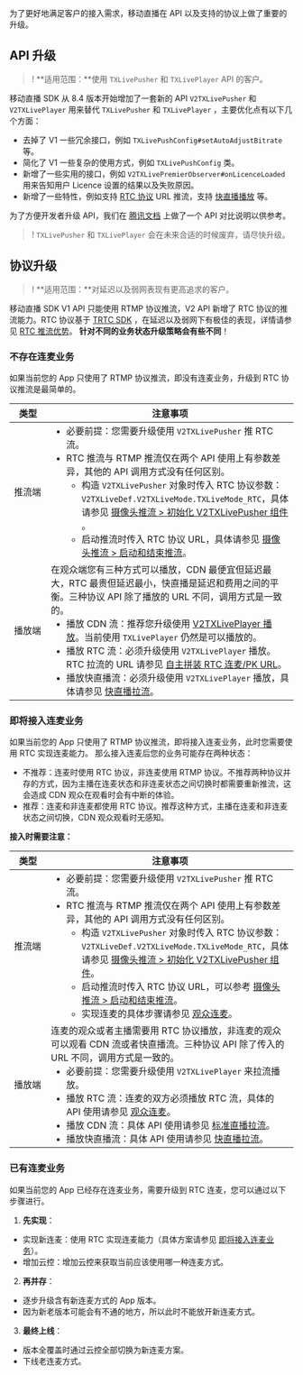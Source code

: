 为了更好地满足客户的接入需求，移动直播在 API 以及支持的协议上做了重要的升级。

[](id:api_update)
## API 升级

>! **适用范围：**使用 `TXLivePusher` 和 `TXLivePlayer` API 的客户。

移动直播 SDK 从 8.4 版本开始增加了一套新的 API `V2TXLivePusher` 和 `V2TXLivePlayer` 用来替代 `TXLivePusher` 和 `TXLivePlayer` ，主要优化点有以下几个方面：
- 去掉了 V1 一些冗余接口，例如 `TXLivePushConfig#setAutoAdjustBitrate` 等。
- 简化了 V1 一些复杂的使用方式，例如 `TXLivePushConfig` 类。
- 新增了一些实用的接口，例如 `V2TXLivePremierObserver#onLicenceLoaded` 用来告知用户 Licence 设置的结果以及失败原因。
- 新增了一些特性，例如支持 [RTC 协议](https://cloud.tencent.com/document/product/454/56592#3.-.E5.88.9D.E5.A7.8B.E5.8C.96-v2txlivepusher-.E7.BB.84.E4.BB.B6) URL 推流，支持 [快直播播放](https://cloud.tencent.com/document/product/454/68195) 等。

为了方便开发者升级 API，我们在 [腾讯文档](https://doc.weixin.qq.com/sheet/e3_m_TpAvGWQNTnJg?tab=riiihp) 上做了一个 API 对比说明以供参考。

>! `TXLivePusher` 和 `TXLivePlayer` 会在未来合适的时候废弃，请尽快升级。

[](id:protocol_update)
## 协议升级

>! **适用范围：**对延迟以及弱网表现有更高追求的客户。

移动直播 SDK V1 API 只能使用 RTMP 协议推流，V2 API 新增了 RTC 协议的推流能力。RTC 协议基于 [TRTC SDK](https://cloud.tencent.com/document/product/647/) ，在延迟以及弱网下有极佳的表现，详情请参见 [RTC 推流优势](https://cloud.tencent.com/document/product/454/68574)。
**针对不同的业务状态升级策略会有些不同**！

[](id:push1)
### 不存在连麦业务
如果当前您的 App 只使用了 RTMP 协议推流，即没有连麦业务，升级到 RTC 协议推流是最简单的。

<table>
<thead><tr><th width=13%>类型</th><th>注意事项</th></tr></thead>
<tbody><tr>
<td>推流端</td>
<td><ul style="margin:0">
  <li>必要前提：您需要升级使用 <code>V2TXLivePusher</code> 推 RTC 流。</li>
  <li>RTC 推流与 RTMP 推流仅在两个 API 使用上有参数差异，其他的 API 调用方式没有任何区别。<ul>
    <li>构造 <code>V2TXLivePusher</code> 对象时传入 RTC 协议参数：<code>V2TXLiveDef.V2TXLiveMode.TXLiveMode_RTC</code>，具体请参见 <a href="https://cloud.tencent.com/document/product/454/56592#3.-.E5.88.9D.E5.A7.8B.E5.8C.96-v2txlivepusher-.E7.BB.84.E4.BB.B6">摄像头推流 > 初始化 V2TXLivePusher 组件</a> 。</li>
  <li>启动推流时传入 RTC 协议 URL，具体请参见 <a href="https://cloud.tencent.com/document/product/454/56592#5.-.E5.90.AF.E5.8A.A8.E5.92.8C.E7.BB.93.E6.9D.9F.E6.8E.A8.E6.B5.81">摄像头推流 > 启动和结束推流</a>。</li>
</ul></li></ul>
</td>
</tr>
<tr>
<td>播放端</td>
<td>在观众端您有三种方式可以播放，CDN 最便宜但延迟最大，RTC 最贵但延迟最小，快直播是延迟和费用之间的平衡。三种协议 API 除了播放的 URL 不同，调用方式是一致的。<ul style="margin:0">
<li>播放 CDN 流：推荐您升级使用 <a href="https://cloud.tencent.com/document/product/454/56598">V2TXLivePlayer 播放</a>。当前使用 <code>TXLivePlayer</code> 仍然是可以播放的。</li>
<li>播放 RTC 流：必须升级使用 <code>V2TXLivePlayer</code> 播放。RTC 拉流的 URL 请参见 <a href="https://cloud.tencent.com/document/product/454/7915#.E8.87.AA.E4.B8.BB.E6.8B.BC.E8.A3.85-rtc-.E8.BF.9E.E9.BA.A6.2Fpk-url">自主拼装 RTC 连麦/PK URL</a>。</li>
<li>播放快直播流：必须升级使用 <code>V2TXLivePlayer</code> 播放，具体请参见 <a href="https://tcloud-doc.isd.com/document/product/454/68195?!preview&amp;!editLang=zh#.E6.8E.A5.E5.85.A5.E5.B7.A5.E7.A8.8B">快直播拉流</a>。</li>
</ul>
</td>
</tr>
</tbody></table>

[](id:push2)
### 即将接入连麦业务
如果当前您的 App 只使用了 RTMP 协议推流，即将接入连麦业务，此时您需要使用 RTC 实现连麦能力。
那么接入连麦后您的业务可能存在两种状态：
- 不推荐：连麦时使用 RTC 协议，非连麦使用 RTMP 协议。不推荐两种协议并存的方式，因为主播在连麦状态和非连麦状态之间切换时都需要重新推流，这会造成 CDN 观众在观看时会有中断的体验。
- 推荐：连麦和非连麦都使用 RTC 协议。推荐这种方式，主播在连麦和非连麦状态之间切换，CDN 观众观看时无感知。

**接入时需要注意：**

<table>
<thead>
<tr>
<th  width=13%>类型</th>
<th>注意事项</th>
</tr>
</thead>
<tbody><tr>
<td>推流端</td>
<td><ul style="margin:0">
<li>必要前提：您需要升级使用 <code>V2TXLivePusher</code> 推 RTC 流。</li>
<li>RTC 推流与 RTMP 推流仅在两个 API 使用上有参数差异，其他的 API 调用方式没有任何区别。<ul>
<li>构造 <code>V2TXLivePusher</code> 对象时传入 RTC 协议参数：<code>V2TXLiveDef.V2TXLiveMode.TXLiveMode_RTC</code>，具体请参见 <a href="https://cloud.tencent.com/document/product/454/56592#3.-.E5.88.9D.E5.A7.8B.E5.8C.96-v2txlivepusher-.E7.BB.84.E4.BB.B6">摄像头推流 > 初始化 V2TXLivePusher 组件</a>。</li>
<li>启动推流时传入 RTC 协议 URL，可以参考 <a href="https://cloud.tencent.com/document/product/454/56592#5.-.E5.90.AF.E5.8A.A8.E5.92.8C.E7.BB.93.E6.9D.9F.E6.8E.A8.E6.B5.81">摄像头推流 > 启动和结束推流</a>。</li>
<li>实现连麦的具体步骤请参见 <a href="https://cloud.tencent.com/document/product/454/52751">观众连麦</a>。</li>
</ul>
</li>
</ul></td>
</tr>
<tr>
<td>播放端</td>
<td>连麦的观众或者主播需要用 RTC 协议播放，非连麦的观众可以观看 CDN 流或者快直播流。三种协议 API 除了传入的 URL 不同，调用方式是一致的。<ul style="margin:0">
<li>必要前提：您需要升级使用 <code>V2TXLivePlayer</code> 来拉流播放。</li>
<li>播放 RTC 流：连麦的双方必须播放 RTC 流，具体的 API 使用请参见 <a href="https://cloud.tencent.com/document/product/454/52751">观众连麦</a>。</li>
<li>播放 CDN 流：具体 API 使用请参见 <a href="https://cloud.tencent.com/document/product/454/56598">标准直播拉流</a>。</li>
<li>播放快直播流：具体 API 使用请参见 <a href="https://tcloud-doc.isd.com/document/product/454/68195?!preview&amp;!editLang=zh#.E6.8E.A5.E5.85.A5.E5.B7.A5.E7.A8.8B">快直播拉流</a>。</li>
</ul>
</td>
</tr>
</tbody></table>


[](id:push3)
### 已有连麦业务
如果当前您的 App 已经存在连麦业务，需要升级到 RTC 连麦，您可以通过以下步骤进行。
1. **先实现**：
  - 实现新连麦：使用 RTC 实现连麦能力（具体方案请参见 [即将接入连麦业务](#push2)）。
  - 增加云控：增加云控来获取当前应该使用哪一种连麦方式。
2. **再并存**：
  - 逐步升级含有新连麦方式的 App 版本。
  - 因为新老版本可能会有不通的地方，所以此时不能放开新连麦方式。
3. **最终上线**：
  - 版本全覆盖时通过云控全部切换为新连麦方案。
  - 下线老连麦方式。



